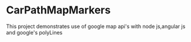 # CarPathMapMarkers
This project demonstrates use of google map api's with node js,angular js and google's polyLines
